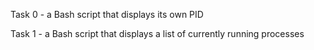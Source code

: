 Task 0 - a Bash script that displays its own PID

Task 1 - a Bash script that displays a list of currently running processes

